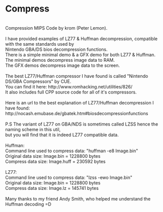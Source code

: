 Compress
===========
<br />
Compression MIPS Code by krom (Peter Lemon).<br />
<br />
I have provided examples of LZ77 & Huffman decompression, compatible with the same standards used by<br />
Nintendo GBA/DS bios decompression functions.<br />
There is a simple minimal demo & a GFX demo for both LZ77 & Huffman.<br />
The minimal demos decompress image data to RAM.<br />
The GFX demos decompress image data to the screen.<br />
<br />
The best LZ77/Huffman compressor I have found is called "Nintendo DS/GBA Compressors" by CUE.<br />
You can find it here: http://www.romhacking.net/utilities/826/<br />
It also includes full CPP source code for all of it's compressors.<br />
<br />
Here is an url to the best explanation of LZ77/Huffman decompression I have found:<br />
http://nocash.emubase.de/gbatek.htm#biosdecompressionfunctions<br />
<br />
P.S The variant of LZ77 on GBA/NDS is sometimes called LZSS hence the naming scheme in this util,<br />
but you will find that it is indeed LZ77 compatible data.<br />
<br />
Huffman:<br />
Command line used to compress data: "huffman -e8 Image.bin"<br />
Original data size: Image.bin = 1228800 bytes<br />
Compress data size: Image.huff = 230592 bytes<br />
<br />
LZ77:<br />
Command line used to compress data: "lzss -ewo Image.bin"<br />
Original data size: Image.bin = 1228800 bytes<br />
Compress data size: Image.lz = 145741 bytes<br />
<br />
Many thanks to my friend Andy Smith, who helped me understand the Huffman decoding =D<br />